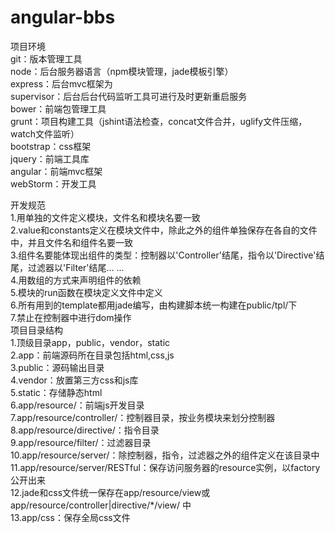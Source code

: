 angular-bbs
===========
项目环境  
git：版本管理工具  
node：后台服务器语言（npm模块管理，jade模板引擎）  
express：后台mvc框架为  
supervisor：后台后台代码监听工具可进行及时更新重启服务  
bower：前端包管理工具  
grunt：项目构建工具（jshint语法检查，concat文件合并，uglify文件压缩，watch文件监听）  
bootstrap：css框架  
jquery：前端工具库  
angular：前端mvc框架   
webStorm：开发工具  


开发规范  
1.用单独的文件定义模块，文件名和模块名要一致  
2.value和constants定义在模块文件中，除此之外的组件单独保存在各自的文件中，并且文件名和组件名要一致  
3.组件名要能体现出组件的类型：控制器以'Controller'结尾，指令以'Directive'结尾，过滤器以'Filter'结尾... ...  
4.用数组的方式来声明组件的依赖  
5.模块的run函数在模块定义文件中定义  
6.所有用到的template都用jade编写，由构建脚本统一构建在public/tpl/下  
7.禁止在控制器中进行dom操作  
项目目录结构  
1.顶级目录app，public，vendor，static  
2.app：前端源码所在目录包括html,css,js  
3.public：源码输出目录  
4.vendor：放置第三方css和js库  
5.static：存储静态html  
6.app/resource/：前端js开发目录  
7.app/resource/controller/：控制器目录，按业务模块来划分控制器  
8.app/resource/directive/：指令目录  
9.app/resource/filter/：过滤器目录  
10.app/resource/server/：除控制器，指令，过滤器之外的组件定义在该目录中  
11.app/resource/server/RESTful：保存访问服务器的resource实例，以factory公开出来  
12.jade和css文件统一保存在app/resource/view或app/resource/controller|directive/\*/view/ 中  
13.app/css：保存全局css文件  



